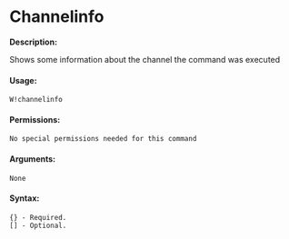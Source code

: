 # Channelinfo

**Description:**

Shows some information about the channel the command was executed

#### Usage:

```
W!channelinfo 
```

#### Permissions:

```
No special permissions needed for this command
```

#### Arguments:

```
None
```

#### Syntax:

```
{} - Required.
[] - Optional.
```
